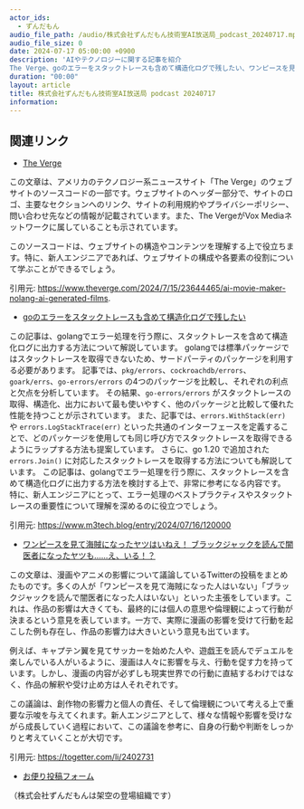 ```yaml
---
actor_ids:
  - ずんだもん
audio_file_path: /audio/株式会社ずんだもん技術室AI放送局_podcast_20240717.mp3
audio_file_size: 0
date: 2024-07-17 05:00:00 +0900
description: 'AIやテクノロジーに関する記事を紹介  
The Verge、goのエラーをスタックトレースも含めて構造化ログで残したい、ワンピースを見て海賊になったヤツはいねえ！ ブラックジャックを読んで闇医者になったヤツも……え、いる！？'
duration: "00:00"
layout: article
title: 株式会社ずんだもん技術室AI放送局 podcast 20240717
information: 
---
```


## 関連リンク


- [The Verge](https://www.theverge.com/2024/7/15/23644465/ai-movie-maker-nolang-ai-generated-films.)  


この文章は、アメリカのテクノロジー系ニュースサイト「The Verge」のウェブサイトのソースコードの一部です。ウェブサイトのヘッダー部分で、サイトのロゴ、主要なセクションへのリンク、サイトの利用規約やプライバシーポリシー、問い合わせ先などの情報が記載されています。また、The VergeがVox Mediaネットワークに属していることも示されています。 

このソースコードは、ウェブサイトの構造やコンテンツを理解する上で役立ちます。特に、新人エンジニアであれば、ウェブサイトの構成や各要素の役割について学ぶことができるでしょう。 


引用元: https://www.theverge.com/2024/7/15/23644465/ai-movie-maker-nolang-ai-generated-films.


- [goのエラーをスタックトレースも含めて構造化ログで残したい](https://www.m3tech.blog/entry/2024/07/16/120000)  


この記事は、golangでエラー処理を行う際に、スタックトレースを含めて構造化ログに出力する方法について解説しています。 
golangでは標準パッケージではスタックトレースを取得できないため、サードパーティのパッケージを利用する必要があります。 
記事では、`pkg/errors`、`cockroachdb/errors`、`goark/errs`、`go-errors/errors` の4つのパッケージを比較し、それぞれの利点と欠点を分析しています。 
その結果、`go-errors/errors` がスタックトレースの取得、構造化、出力において最も使いやすく、他のパッケージと比較して優れた性能を持つことが示されています。 
また、記事では、`errors.WithStack(err)` や `errors.LogStackTrace(err)` といった共通のインターフェースを定義することで、どのパッケージを使用しても同じ呼び方でスタックトレースを取得できるようにラップする方法も提案しています。 
さらに、go 1.20 で追加された `errors.Join()` に対応したスタックトレースを取得する方法についても解説しています。 
この記事は、golangでエラー処理を行う際に、スタックトレースを含めて構造化ログに出力する方法を検討する上で、非常に参考になる内容です。 
特に、新人エンジニアにとって、エラー処理のベストプラクティスやスタックトレースの重要性について理解を深めるのに役立つでしょう。 


引用元: https://www.m3tech.blog/entry/2024/07/16/120000


- [ワンピースを見て海賊になったヤツはいねえ！ ブラックジャックを読んで闇医者になったヤツも……え、いる！？](https://togetter.com/li/2402731)  


この文章は、漫画やアニメの影響について議論しているTwitterの投稿をまとめたものです。多くの人が「ワンピースを見て海賊になった人はいない」「ブラックジャックを読んで闇医者になった人はいない」といった主張をしています。これは、作品の影響は大きくても、最終的には個人の意思や倫理観によって行動が決まるという意見を表しています。一方で、実際に漫画の影響を受けて行動を起こした例も存在し、作品の影響力は大きいという意見も出ています。 

例えば、キャプテン翼を見てサッカーを始めた人や、遊戯王を読んでデュエルを楽しんでいる人がいるように、漫画は人々に影響を与え、行動を促す力を持っています。しかし、漫画の内容が必ずしも現実世界での行動に直結するわけではなく、作品の解釈や受け止め方は人それぞれです。

この議論は、創作物の影響力と個人の責任、そして倫理観について考える上で重要な示唆を与えてくれます。新人エンジニアとして、様々な情報や影響を受けながら成長していく過程において、この議論を参考に、自身の行動や判断をしっかりと考えていくことが大切です。 


引用元: https://togetter.com/li/2402731



- [お便り投稿フォーム](https://forms.gle/ffg4JTfqdiqK62qf9)

（株式会社ずんだもんは架空の登場組織です）
